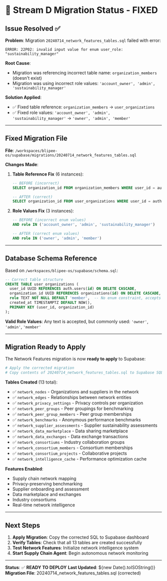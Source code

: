 # 🔧 Stream D Migration Status - FIXED

## Issue Resolved ✅

**Problem**: Migration `20240714_network_features_tables.sql` failed with error:
```
ERROR: 22P02: invalid input value for enum user_role: "sustainability_manager"
```

**Root Cause**: 
- Migration was referencing incorrect table name: `organization_members` (doesn't exist)
- Migration was using incorrect role values: `'account_owner', 'admin', 'sustainability_manager'`

**Solution Applied**: 
- ✅ Fixed table reference: `organization_members` → `user_organizations`
- ✅ Fixed role values: `'account_owner', 'admin', 'sustainability_manager'` → `'owner', 'admin', 'member'`

---

## Fixed Migration File

**File**: `/workspaces/blipee-os/supabase/migrations/20240714_network_features_tables.sql`

**Changes Made**:
1. **Table Reference Fix** (6 instances):
   ```sql
   -- BEFORE (incorrect)
   SELECT organization_id FROM organization_members WHERE user_id = auth.uid()
   
   -- AFTER (correct)
   SELECT organization_id FROM user_organizations WHERE user_id = auth.uid()
   ```

2. **Role Values Fix** (3 instances):
   ```sql
   -- BEFORE (incorrect enum values)
   AND role IN ('account_owner', 'admin', 'sustainability_manager')
   
   -- AFTER (correct enum values)
   AND role IN ('owner', 'admin', 'member')
   ```

---

## Database Schema Reference

Based on `/workspaces/blipee-os/supabase/schema.sql`:

```sql
-- Correct table structure
CREATE TABLE user_organizations (
  user_id UUID REFERENCES auth.users(id) ON DELETE CASCADE,
  organization_id UUID REFERENCES organizations(id) ON DELETE CASCADE,
  role TEXT NOT NULL DEFAULT 'member',  -- No enum constraint, accepts any text
  created_at TIMESTAMPTZ DEFAULT NOW(),
  PRIMARY KEY (user_id, organization_id)
);
```

**Valid Role Values**: Any text is accepted, but commonly used: `'owner'`, `'admin'`, `'member'`

---

## Migration Ready to Apply

The Network Features migration is now **ready to apply** to Supabase:

```bash
# Apply the corrected migration
# Copy contents of 20240714_network_features_tables.sql to Supabase SQL Editor
```

**Tables Created** (13 total):
- ✅ `network_nodes` - Organizations and suppliers in the network
- ✅ `network_edges` - Relationships between network entities  
- ✅ `network_privacy_settings` - Privacy controls per organization
- ✅ `network_peer_groups` - Peer groupings for benchmarking
- ✅ `network_peer_group_members` - Peer group memberships
- ✅ `network_benchmarks` - Anonymous performance benchmarks
- ✅ `network_supplier_assessments` - Supplier sustainability assessments
- ✅ `network_data_marketplace` - Data sharing marketplace
- ✅ `network_data_exchanges` - Data exchange transactions
- ✅ `network_consortiums` - Industry collaboration groups
- ✅ `network_consortium_members` - Consortium memberships
- ✅ `network_consortium_projects` - Collaborative projects
- ✅ `network_intelligence_cache` - Performance optimization cache

**Features Enabled**:
- Supply chain network mapping
- Privacy-preserving benchmarking  
- Supplier onboarding and assessment
- Data marketplace and exchanges
- Industry consortiums
- Real-time network intelligence

---

## Next Steps

1. **Apply Migration**: Copy the corrected SQL to Supabase dashboard
2. **Verify Tables**: Check that all 13 tables are created successfully
3. **Test Network Features**: Initialize network intelligence system
4. **Start Supply Chain Agent**: Begin autonomous network monitoring

---

**Status**: ✅ **READY TO DEPLOY**
**Last Updated**: ${new Date().toISOString()}
**Migration File**: 20240714_network_features_tables.sql (corrected)